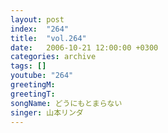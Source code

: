 ```yaml
---
layout: post
index:  "264"
title:  "vol.264"
date:   2006-10-21 12:00:00 +0300
categories: archive
tags: []
youtube: "264"
greetingM: 
greetingT: 
songName: どうにもとまらない
singer: 山本リンダ
---
```

